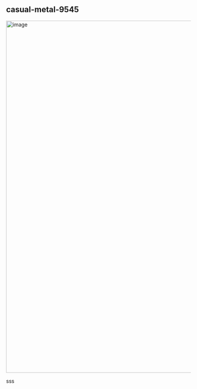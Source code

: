 ## casual-metal-9545
<img width="960" alt="image" src="https://user-images.githubusercontent.com/109855468/234389883-cf1b3f81-0eee-4b0f-a3ee-cd45650e514d.png">

sss